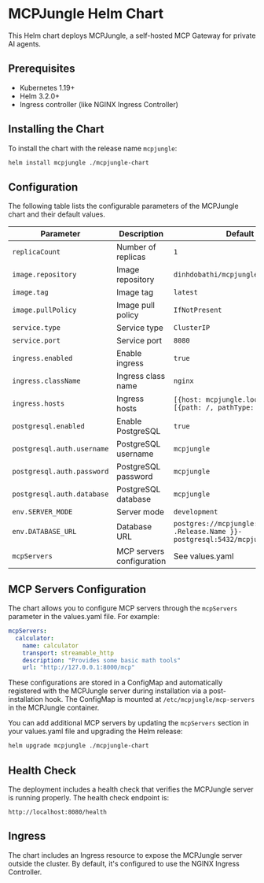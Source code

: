 # MCPJungle Helm Chart

This Helm chart deploys MCPJungle, a self-hosted MCP Gateway for private AI agents.

## Prerequisites

- Kubernetes 1.19+
- Helm 3.2.0+
- Ingress controller (like NGINX Ingress Controller)

## Installing the Chart

To install the chart with the release name `mcpjungle`:

```bash
helm install mcpjungle ./mcpjungle-chart
```

## Configuration

The following table lists the configurable parameters of the MCPJungle chart and their default values.

| Parameter | Description | Default |
| --------- | ----------- | ------- |
| `replicaCount` | Number of replicas | `1` |
| `image.repository` | Image repository | `dinhdobathi/mcpjungle` |
| `image.tag` | Image tag | `latest` |
| `image.pullPolicy` | Image pull policy | `IfNotPresent` |
| `service.type` | Service type | `ClusterIP` |
| `service.port` | Service port | `8080` |
| `ingress.enabled` | Enable ingress | `true` |
| `ingress.className` | Ingress class name | `nginx` |
| `ingress.hosts` | Ingress hosts | `[{host: mcpjungle.local, paths: [{path: /, pathType: Prefix}]}]` |
| `postgresql.enabled` | Enable PostgreSQL | `true` |
| `postgresql.auth.username` | PostgreSQL username | `mcpjungle` |
| `postgresql.auth.password` | PostgreSQL password | `mcpjungle` |
| `postgresql.auth.database` | PostgreSQL database | `mcpjungle` |
| `env.SERVER_MODE` | Server mode | `development` |
| `env.DATABASE_URL` | Database URL | `postgres://mcpjungle:mcpjungle@{{ .Release.Name }}-postgresql:5432/mcpjungle` |
| `mcpServers` | MCP servers configuration | See values.yaml |

## MCP Servers Configuration

The chart allows you to configure MCP servers through the `mcpServers` parameter in the values.yaml file. For example:

```yaml
mcpServers:
  calculator:
    name: calculator
    transport: streamable_http
    description: "Provides some basic math tools"
    url: "http://127.0.0.1:8000/mcp"
```

These configurations are stored in a ConfigMap and automatically registered with the MCPJungle server during installation via a post-installation hook. The ConfigMap is mounted at `/etc/mcpjungle/mcp-servers` in the MCPJungle container.

You can add additional MCP servers by updating the `mcpServers` section in your values.yaml file and upgrading the Helm release:

```bash
helm upgrade mcpjungle ./mcpjungle-chart
```

## Health Check

The deployment includes a health check that verifies the MCPJungle server is running properly. The health check endpoint is:

```
http://localhost:8080/health
```

## Ingress

The chart includes an Ingress resource to expose the MCPJungle server outside the cluster. By default, it's configured to use the NGINX Ingress Controller.

